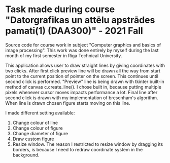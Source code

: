 # Task made during course "Datorgrafikas un attēlu apstrādes pamati(1) (DAA300)" - 2021 Fall

Source code for course work in subject "Computer graphics and basics of image processing". This work was done entirely by myself during the last month of my first semester in Riga Technical University.

This application allows user to draw straight lines by giving coordinates with two clicks. After first click preview line will be drawn all the way from start point to the current position of pointer on the screen. This continues until second click is performed. "Preview" line is being drawn with tkinter built-in method of canvas c.create_line(). I chose built in, because putting multiple pixels whenever cursor moves impacts performance a lot. Final line after second click is drawn with my implementation of bresenham's algorithm. When line is drawn chosen figure starts moving on this line.

I made different setting available:
  1) Change colour of line
  2) Change colour of figure
  3) Change diameter of figure
  4) Draw custom figure
  5) Resize window. The reason I restricted to resize window by dragging its borders, is because I need to redraw coordinate system in the background.
